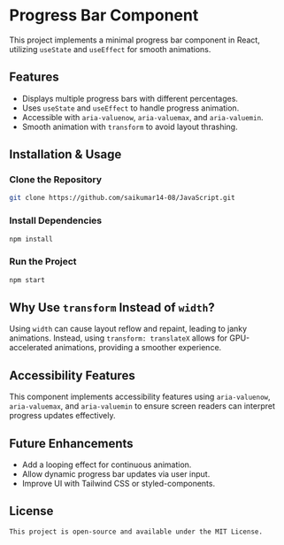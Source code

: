 # Progress Bar Component

This project implements a minimal progress bar component in React, utilizing `useState` and `useEffect` for smooth animations.

## Features

- Displays multiple progress bars with different percentages.
- Uses `useState` and `useEffect` to handle progress animation.
- Accessible with `aria-valuenow`, `aria-valuemax`, and `aria-valuemin`.
- Smooth animation with `transform` to avoid layout thrashing.

## Installation & Usage

### Clone the Repository

```bash
git clone https://github.com/saikumar14-08/JavaScript.git
```

### Install Dependencies

```bash
npm install
```

### Run the Project

```bash
npm start
```

## Why Use `transform` Instead of `width`?

Using `width` can cause layout reflow and repaint, leading to janky animations. Instead, using `transform: translateX` allows for GPU-accelerated animations, providing a smoother experience.

## Accessibility Features

This component implements accessibility features using `aria-valuenow`, `aria-valuemax`, and `aria-valuemin` to ensure screen readers can interpret progress updates effectively.

## Future Enhancements

- Add a looping effect for continuous animation.
- Allow dynamic progress bar updates via user input.
- Improve UI with Tailwind CSS or styled-components.

## License
```
This project is open-source and available under the MIT License.
```
